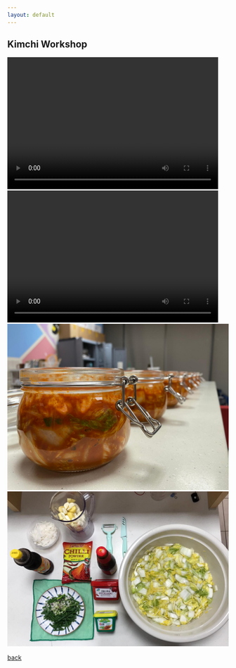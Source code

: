 ```yaml
---
layout: default
---
```


## Kimchi Workshop


<video src="Pictures/vid1.mp4" width="480" height="300" controls preload></video>
<video src="Pictures/vid2.mp4" width="480" height="300" controls preload></video>
![Pic2](Pictures/kimchi.jpg)
![Pic3](Pictures/kimchi2.jpg)


[back](./)
